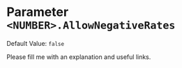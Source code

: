 # Parameter `<NUMBER>.AllowNegativeRates`
Default Value: `false`





Please fill me with an explanation and useful links.
